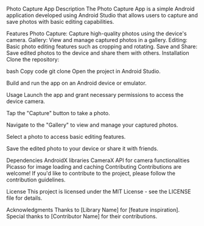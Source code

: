 Photo Capture App
Description
The Photo Capture App is a simple Android application developed using Android Studio that allows users to capture and save photos with basic editing capabilities.

Features
Photo Capture: Capture high-quality photos using the device's camera.
Gallery: View and manage captured photos in a gallery.
Editing: Basic photo editing features such as cropping and rotating.
Save and Share: Save edited photos to the device and share them with others.
Installation
Clone the repository:

bash
Copy code
git clone
Open the project in Android Studio.

Build and run the app on an Android device or emulator.

Usage
Launch the app and grant necessary permissions to access the device camera.

Tap the "Capture" button to take a photo.

Navigate to the "Gallery" to view and manage your captured photos.

Select a photo to access basic editing features.

Save the edited photo to your device or share it with friends.

Dependencies
AndroidX libraries
CameraX API for camera functionalities
Picasso for image loading and caching
Contributing
Contributions are welcome! If you'd like to contribute to the project, please follow the contribution guidelines.

License
This project is licensed under the MIT License - see the LICENSE file for details.

Acknowledgments
Thanks to [Library Name] for [feature inspiration].
Special thanks to [Contributor Name] for their contributions.